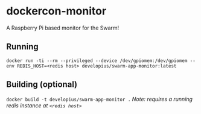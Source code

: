 # dockercon-monitor
A Raspberry Pi based monitor for the Swarm!

## Running

`docker run -ti --rm --privileged --device /dev/gpiomem:/dev/gpiomem --env REDIS_HOST=<redis host> developius/swarm-app-monitor:latest`

## Building (optional)

`docker build -t developius/swarm-app-monitor .`
_Note: requires a running redis instance at `<redis host>`_
